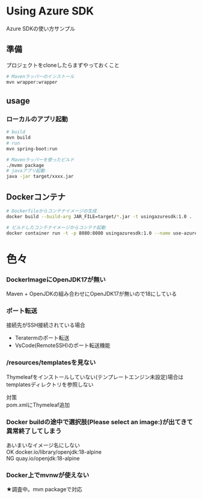 # Using Azure SDK
Azure SDKの使い方サンプル

## 準備
プロジェクトをcloneしたらまずやっておくこと
```bash
# Mavenラッパーのインストール
mvn wrapper:wrapper
```

## usage
### ローカルのアプリ起動
```bash
# build
mvn build
# run
mvn spring-boot:run

# Mavenラッパーを使ったビルド
./mvmn package
# javaアプリ起動
java -jar target/xxxx.jar
```

## Dockerコンテナ
```bash
# Dockerfileからコンテナイメージの生成
docker build --build-arg JAR_FILE=target/*.jar -t usingazuresdk:1.0 .

# ビルドしたコンテナイメージからコンテナ起動
docker container run -t -p 8080:8080 usingazuresdk:1.0 --name use-azuresdk 
```

# 色々
### DockerImageにOpenJDK17が無い
Maven + OpenJDKの組み合わせにOpenJDK17が無いので18にしている

### ポート転送
接続先がSSH接続されている場合
- Teratermのポート転送
- VsCode(RemoteSSH)のポート転送機能

### /resources/templatesを見ない
Thymeleafをインストールしていない(テンプレートエンジン未設定)場合はtemplatesディレクトリを参照しない

対策  
pom.xmlにThymeleaf追加

### Docker buildの途中で選択肢(Please select an image:)が出てきて異常終了してしまう
あいまいなイメージ名にしない  
OK docker.io/library/openjdk:18-alpine  
NG quay.io/openjdk:18-alpine  

### Docker上でmvnwが使えない
★調査中。mvn packageで対応



